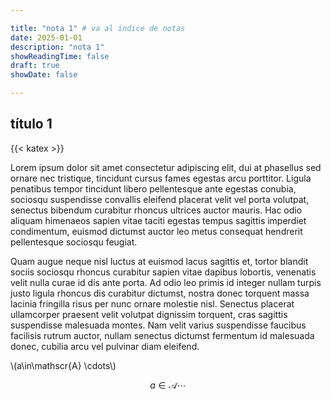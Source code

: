 ```yaml
---

title: "nota 1" # va al índice de notas
date: 2025-01-01
description: "nota 1" 
showReadingTime: false
draft: true
showDate: false

---
```


## título 1

{{< katex >}}

Lorem ipsum dolor sit amet consectetur adipiscing elit, dui at phasellus sed ornare nec tristique, tincidunt cursus fames egestas arcu porttitor. Ligula penatibus tempor tincidunt libero pellentesque ante egestas conubia, sociosqu suspendisse convallis eleifend placerat velit vel porta volutpat, senectus bibendum curabitur rhoncus ultrices auctor mauris. Hac odio aliquam himenaeos sapien vitae taciti egestas tempus sagittis imperdiet condimentum, euismod dictumst auctor leo metus consequat hendrerit pellentesque sociosqu feugiat.

Quam augue neque nisl luctus at euismod lacus sagittis et, tortor blandit sociis sociosqu rhoncus curabitur sapien vitae dapibus lobortis, venenatis velit nulla curae id dis ante porta. Ad odio leo primis id integer nullam turpis justo ligula rhoncus dis curabitur dictumst, nostra donec torquent massa lacinia fringilla risus per nunc ornare molestie nisl. Senectus placerat ullamcorper praesent velit volutpat dignissim torquent, cras sagittis suspendisse malesuada montes. Nam velit varius suspendisse faucibus facilisis rutrum auctor, nullam senectus dictumst fermentum id malesuada donec, cubilia arcu vel pulvinar diam eleifend.

\\(a\in\mathscr{A} \cdots\\) 

$$ a\in\mathscr{A} \cdots $$


